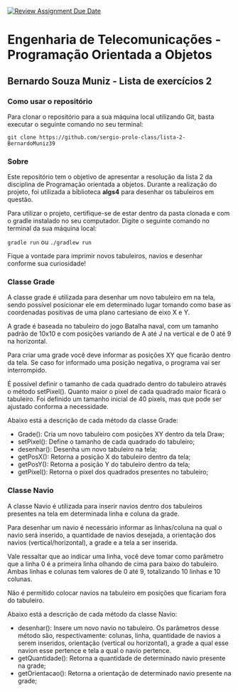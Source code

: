 [![Review Assignment Due Date](https://classroom.github.com/assets/deadline-readme-button-22041afd0340ce965d47ae6ef1cefeee28c7c493a6346c4f15d667ab976d596c.svg)](https://classroom.github.com/a/KKrNRA9P)

# Engenharia de Telecomunicações - Programação Orientada a Objetos
## Bernardo Souza Muniz - Lista de exercícios 2

### Como usar o repositório
Para clonar o repositório para a sua máquina local utilizando Git, basta executar o seguinte comando no seu terminal:

`git clone https://github.com/sergio-prolo-class/lista-2-BernardoMuniz39`

### Sobre
Este repositório tem o objetivo de apresentar a resolução da lista 2 da disciplina de Programação orientada a objetos. Durante a realização do projeto, foi utilizada a biblioteca **algs4** para desenhar os tabuleiros em questão.

Para utilizar o projeto, certifique-se de estar dentro da pasta clonada e com o gradle instalado no seu computador. Digite o seguinte comando no terminal da sua máquina local:

`gradle run` ou `./gradlew run`

Fique a vontade para imprimir novos tabuleiros, navios e desenhar conforme sua curiosidade!

### Classe Grade
A classe grade é utilizada para desenhar um novo tabuleiro em na tela, sendo possível posicionar ele em determinado lugar tomando como base as coordenadas positivas de uma plano cartesiano de eixo X e Y. 

A grade é baseada no tabuleiro do jogo Batalha naval, com um tamanho padrão de 10x10 e com posições variando de A até J na vertical e de 0 até 9 na horizontal.

Para criar uma grade você deve informar as posições XY que ficarão dentro da tela. Se caso for informado uma posição negativa, o programa vai ser interrompido.

É possível definir o tamanho de cada quadrado dentro do tabuleiro através o método setPixel(). Quanto maior o pixel de cada quadrado maior ficará o tabuleiro. Foi definido um tamanho inicial de 40 pixels, mas que pode ser ajustado conforma a necessidade.

Abaixo está a descrição de cada método da classe Grade:
- Grade(): Cria um novo tabuleiro com posições XY dentro da tela Draw;
- setPixel(): Define o tamanho de cada quadrado do tabuleiro;
- desenhar(): Desenha um novo tabuleiro na tela;
- getPosX(): Retorna a posição X do tabuleiro dentro da tela;
- getPosY(): Retorna a posição Y do tabuleiro dentro da tela;
- getPixel(): Retorna o pixel dos quadrados presentes no tabuleiro; 

### Classe Navio
A classe Navio é utilizada para inserir navios dentro dos tabuleiros presentes na tela em determinada linha e coluna da grade.

Para desenhar um navio é necessário informar as linhas/coluna na qual o navio será inserido, a quantidade de navios desejada, a orientação dos navios (vertical/horizontal), a grade e a tela a ser inserida.

Vale ressaltar que ao indicar uma linha, você deve tomar como parâmetro que a linha 0 é a primeira linha olhando de cima para baixo do tabuleiro. Ambas linhas e colunas tem valores de 0 até 9, totalizando 10 linhas e 10 colunas.

Não é permitido colocar navios na tabuleiro em posições que ficariam fora do tabuleiro.

Abaixo está a descrição de cada método da classe Navio:
- desenhar(): Insere um novo navio no tabuleiro. Os parâmetros desse método são, respectivamente: colunas, linha, quantidade de navios a serem inseridos, orientação (vertical ou  horizontal), a grade a qual esse navion esse pertence e tela a qual o navio pertence.
- getQuantidade(): Retorna a quantidade de determinado navio presente na grade;
- getOrientacao(): Retorna a orientação de determinado navio presente na grade;

